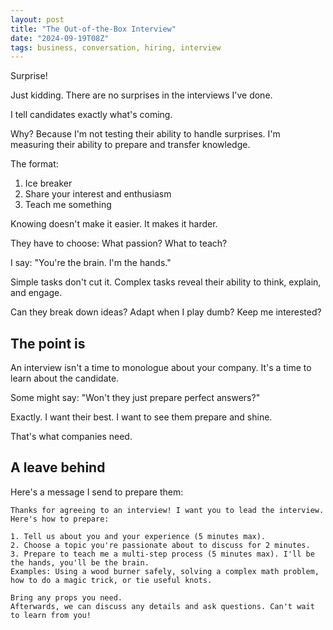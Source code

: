 ```yaml
---
layout: post
title: "The Out-of-the-Box Interview"
date: "2024-09-19T08Z"
tags: business, conversation, hiring, interview
---
```


Surprise!

Just kidding. There are no surprises in the interviews I've done.

I tell candidates exactly what's coming.

Why? Because I'm not testing their ability to handle surprises.
I'm measuring their ability to prepare and transfer knowledge.

The format:

1. Ice breaker
2. Share your interest and enthusiasm
3. Teach me something

Knowing doesn't make it easier. It makes it harder.

They have to choose: What passion? What to teach?

I say: "You're the brain. I'm the hands."

Simple tasks don't cut it. Complex tasks reveal their ability to think, explain, and engage.

Can they break down ideas?
Adapt when I play dumb?
Keep me interested?

## The point is

An interview isn't a time to monologue about your company. It's a time to learn about the candidate.

Some might say: "Won't they just prepare perfect answers?"

Exactly. I want their best. I want to see them prepare and shine.

That's what companies need.

## A leave behind

Here's a message I send to prepare them:

```
Thanks for agreeing to an interview! I want you to lead the interview. Here's how to prepare:

1. Tell us about you and your experience (5 minutes max).
2. Choose a topic you're passionate about to discuss for 2 minutes.
3. Prepare to teach me a multi-step process (5 minutes max). I'll be the hands, you'll be the brain.
Examples: Using a wood burner safely, solving a complex math problem, how to do a magic trick, or tie useful knots.

Bring any props you need.
Afterwards, we can discuss any details and ask questions. Can't wait to learn from you!
```
